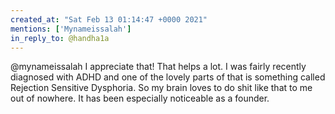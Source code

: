 ```yaml
---
created_at: "Sat Feb 13 01:14:47 +0000 2021"
mentions: ['Mynameissalah']
in_reply_to: @handha1a
---
```


@mynameissalah I appreciate that! That helps a lot. I was fairly recently diagnosed with ADHD and one of the lovely parts of that is something called Rejection Sensitive Dysphoria. So my brain loves to do shit like that to me out of nowhere. It has been especially noticeable as a founder.
